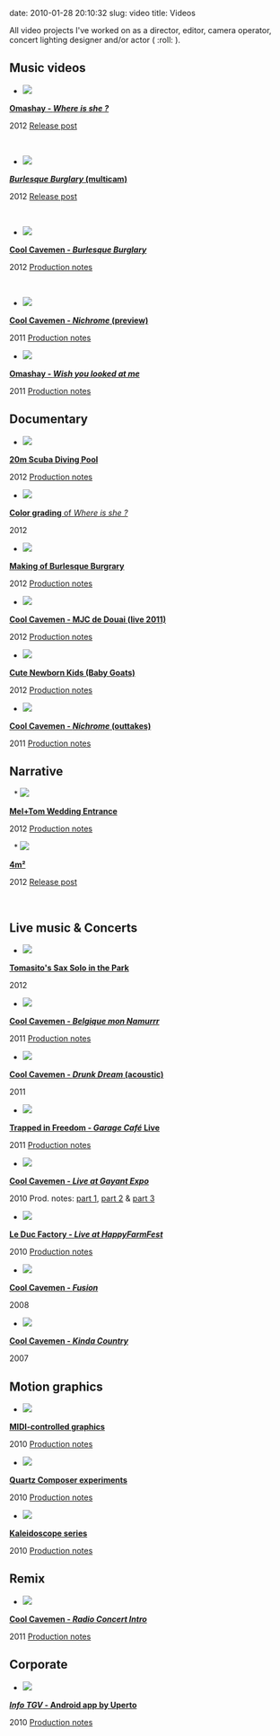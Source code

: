 date: 2010-01-28 20:10:32
slug: video
title: Videos

All video projects I've worked on as a director, editor, camera operator, concert lighting designer and/or actor ( :roll: ).

## Music videos

  *
    [![](/static/uploads/2010/01/where-is-she-preview.jpg)](http://www.youtube.com/watch?v=YjE_uIRVnv8)

[ **Omashay - _Where is she ?_**](http://www.youtube.com/watch?v=YjE_uIRVnv8)

2012 [ Release post](http://kevin.deldycke.com/2012/08/where-is-she-music-video-released/)

 

  *
    [![](/static/uploads/2010/01/burlesque-burglary-multicam-preview.jpg)](http://www.youtube.com/watch?v=sVBPoOqxxJQ)

[ **_Burlesque Burglary_ (multicam)**](http://www.youtube.com/watch?v=sVBPoOqxxJQ)

2012 [ Release post](http://kevin.deldycke.com/2012/01/burlesque-burglary-music-video-released/)

 

  *
    [![](/static/uploads/2010/01/pict0003.png)](http://www.youtube.com/watch?v=JYQ0YehsLyU)

[ **Cool Cavemen - _Burlesque Burglary_**](http://www.youtube.com/watch?v=JYQ0YehsLyU)

2012 [ Production notes](http://kevin.deldycke.com/2012/06/burlesque-burglary-music-video-production-notes/)

 

  *
    [![](/static/uploads/2010/01/nichrome-preview.png)](http://www.youtube.com/watch?v=P1B-DUgKS9M)

[ **Cool Cavemen - _Nichrome_ (preview)**](http://www.youtube.com/watch?v=P1B-DUgKS9M)

2011 [ Production notes](http://kevin.deldycke.com/2011/12/nichrome-preview-behind-the-scene-video/)

  *
    [![](/static/uploads/2010/01/omashay-wylam.png)](http://www.youtube.com/watch?v=iHi0lwhTqqc)

[ **Omashay - _Wish you looked at me_**](http://www.youtube.com/watch?v=iHi0lwhTqqc)

2011 [ Production notes](http://kevin.deldycke.com/2011/07/making-of-omashay-wish-you-looked-at-me-music-video/)

## Documentary

  *
    [![](/static/uploads/2010/01/20m-pool-preview.jpg)](http://www.youtube.com/watch?v=LPpoNwjrg-4)

[ **20m Scuba Diving Pool**](http://www.youtube.com/watch?v=LPpoNwjrg-4)

2012 [ Production notes](http://kevin.deldycke.com/2012/11/20m-scuba-diving-pool/)

  *
    [![](/static/uploads/2010/01/where-is-she-color-grading-preview.jpg)](http://www.youtube.com/watch?v=t6cCQV2Jt2U)

[ **Color grading** of _Where is she ?_](http://www.youtube.com/watch?v=t6cCQV2Jt2U)

2012

  *
    [![](/static/uploads/2010/01/burlesque-burglary-making-of-preview.jpg)](http://www.youtube.com/watch?v=yNCtfnQp1uw)

[ **Making of Burlesque Burgrary**](http://www.youtube.com/watch?v=yNCtfnQp1uw)

2012 [ Production notes](http://kevin.deldycke.com/2012/07/scenes-burlesque-burglary-music-video/)

  *
    [![](/static/uploads/2010/01/cool-cavemen-mjc-2011-preview.jpg)](http://www.youtube.com/watch?v=RpFqhcihQbw)

[ **Cool Cavemen - MJC de Douai (live 2011)**](http://www.youtube.com/watch?v=RpFqhcihQbw)

2012 [ Production notes](http://kevin.deldycke.com/2012/03/video-summary-latest-cool-cavemens-concert/)

  *
    [![](/static/uploads/2010/01/newborn-kids-baby-goats-preview.png)](http://www.youtube.com/watch?v=el6VMY8KZHo)

[ **Cute Newborn Kids (Baby Goats)**](http://www.youtube.com/watch?v=el6VMY8KZHo)

2012 [ Production notes](http://kevin.deldycke.com/2012/02/stabilizing-cute-baby-goats/)

  *
    [![](/static/uploads/2010/01/nichrome-outtakes.png)](http://www.youtube.com/watch?v=dXoXtC55alc)

[ **Cool Cavemen - _Nichrome_ (outtakes)**](http://www.youtube.com/watch?v=dXoXtC55alc)

2011 [ Production notes](http://kevin.deldycke.com/2011/12/nichrome-preview-behind-the-scene-video/)

## Narrative

 
  *
    [![](/static/uploads/2010/01/mel-tom-wedding-entrance-preview.jpg)](http://www.youtube.com/watch?v=SejUVkC5JHs)

[ **Mel+Tom Wedding Entrance**](http://www.youtube.com/watch?v=SejUVkC5JHs)

2012 [ Production notes](http://kevin.deldycke.com/2012/11/wedding-entrance-paris-video-postcard/)

 
  *
    [![](/static/uploads/2010/01/4m2-preview.jpg)](http://www.youtube.com/watch?v=91y6L3QKiRk)

[ **4m²**](http://www.youtube.com/watch?v=91y6L3QKiRk)

2012 [ Release post](http://kevin.deldycke.com/2012/03/first-short-film-4m2-released/)

 

## Live music & Concerts

  *
    [![](/static/uploads/2010/01/park-sax-solo-preview.jpg)](http://www.youtube.com/watch?v=IaL7kTyAogE)

[ **Tomasito's Sax Solo in the Park**](http://www.youtube.com/watch?v=IaL7kTyAogE)

2012

  *
    [![](/static/uploads/2010/01/belgique-mon-namurrr-preview.png)](http://www.youtube.com/watch?v=PnX-wK2lVCQ)

[ **Cool Cavemen - _Belgique mon Namurrr_**](http://www.youtube.com/watch?v=PnX-wK2lVCQ)

2011 [ Production notes](http://kevin.deldycke.com/2012/03/video-summary-latest-cool-cavemens-concert/)

  *
    [![](/static/uploads/2010/01/drunk-dream-acoustic-preview.png)](http://www.youtube.com/watch?v=FQnwFnM-8lA)

[ **Cool Cavemen - _Drunk Dream_ (acoustic)**](http://www.youtube.com/watch?v=FQnwFnM-8lA)

2011

  *
    [![](/static/uploads/2010/01/incoming-preview1.png)](http://www.youtube.com/watch?v=HlSmuJVQT8A&list=PL41DAE605B668609A)

[ **Trapped in Freedom - _Garage Café_ Live**](http://www.youtube.com/watch?v=HlSmuJVQT8A&list=PL41DAE605B668609A)

2011 [ Production notes](http://kevin.deldycke.com/2011/02/trapped-freedom-live-garage-cafe/)

  *
    [![](/static/uploads/2010/01/space-farmer-live-preview1.png)](http://www.youtube.com/watch?v=qE-bis-wYxs&list=PL4BAA557B7144031F&feature=plcp)

[ **Cool Cavemen - _Live at Gayant Expo_**](http://www.youtube.com/watch?v=qE-bis-wYxs&list=PL4BAA557B7144031F&feature=plcp)

2010 Prod. notes: [part 1](http://kevin.deldycke.com/2010/01/cool-cavemen-live-gayant-expo-first-video-released/), [part 2](http://kevin.deldycke.com/2010/02/cool-cavemen-live-gayant-expo-part-ii/) & [part 3](http://kevin.deldycke.com/2012/11/cool-cavemen-gayant-expo-production-notes/)

  *
    [![](/static/uploads/2010/01/happy-farm-leduc2.png)](http://www.youtube.com/watch?v=mrHZ4Wh9sCY)

[ **Le Duc Factory - _Live at HappyFarmFest_**](http://www.youtube.com/watch?v=mrHZ4Wh9sCY)

2010 [ Production notes](http://kevin.deldycke.com/2010/06/le-duc-live-happy-farm-fest-2010/)

  *
    [![](/static/uploads/2010/01/fusion-live-at-sin-le-noble-video-preview1.png)](http://www.youtube.com/watch?v=ADv4kUZC_-c)

[ **Cool Cavemen - _Fusion_**](http://www.youtube.com/watch?v=ADv4kUZC_-c)

2008

  *
    [![](/static/uploads/2010/01/kinda-country.png)](http://www.youtube.com/watch?v=eelHRVgGxZg)

[ **Cool Cavemen - _Kinda Country_**](http://www.youtube.com/watch?v=eelHRVgGxZg)

2007

## Motion graphics

  *
    [![](/static/uploads/2010/01/midi-controller-preview.png)](http://www.youtube.com/watch?v=I8JN40Vq_do&list=PL81EA3460858682F3)

[ **MIDI-controlled graphics**](http://www.youtube.com/watch?v=I8JN40Vq_do&list=PL81EA3460858682F3)

2010 [ Production notes](http://kevin.deldycke.com/tag/midi-controlled-graphics/)

  *
    [![](/static/uploads/2010/01/squared-lave-lamp-preview.png)](http://www.youtube.com/watch?v=b8BuwhgaG-8&list=PLAD4B8BDC252A15E1)

[ **Quartz Composer experiments**](http://www.youtube.com/watch?v=b8BuwhgaG-8&list=PLAD4B8BDC252A15E1)

2010 [ Production notes](http://kevin.deldycke.com/tag/qc_experiment/)

  *
    [![](/static/uploads/2010/01/kaleidoscope-preview.png)](http://www.youtube.com/watch?v=a7YNLp7xy8k&list=PLF26819BF36910C57)

[ **Kaleidoscope series**](http://www.youtube.com/watch?v=a7YNLp7xy8k&list=PLF26819BF36910C57)

2010 [ Production notes](http://kevin.deldycke.com/tag/kaleidoscope/)

## Remix

  *
    [![](/static/uploads/2010/01/radio-concert-intro.png)](http://www.youtube.com/watch?v=wJeyu-xEL_0)

[ **Cool Cavemen - _Radio Concert Intro_**](http://www.youtube.com/watch?v=wJeyu-xEL_0)

2011 [ Production notes](http://kevin.deldycke.com/2012/01/reusing-vintage-footage-cool-cavemens-concert-intro/)

## Corporate

  *
    [![](/static/uploads/2010/01/info-tgv-android-app-preview.png)](http://www.youtube.com/watch?v=puDy-twV-Y4)

[ **_Info TGV_ - Android app by Uperto**](http://www.youtube.com/watch?v=puDy-twV-Y4)

2010 [ Production notes](http://kevin.deldycke.com/2010/09/making-info-tgv-android-app-video/)

